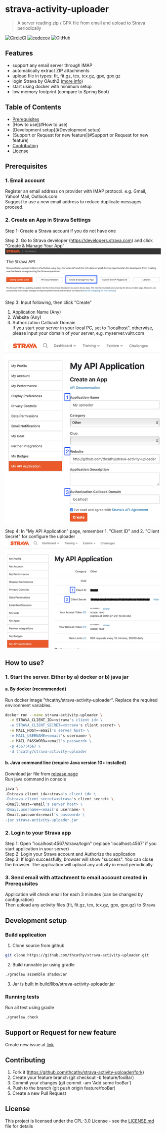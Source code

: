 # strava-activity-uploader
> A server reading zip / GPX file from email and upload to Strava periodically

[![CircleCI](https://img.shields.io/circleci/build/github/thcathy/strava-activity-uploader/master.svg)](https://circleci.com/gh/thcathy/strava-activity-uploader/tree/master)
[![codecov](https://codecov.io/gh/thcathy/strava-activity-uploader/branch/master/graph/badge.svg)](https://codecov.io/gh/thcathy/strava-activity-uploader)
![GitHub](https://img.shields.io/github/license/thcathy/strava-activity-uploader.svg)

## Features
- support any email server through IMAP
- automatically extract ZIP attachments
- upload file in types: fit, fit.gz, tcx, tcx.gz, gpx, gpx.gz
- login Strava by OAuth2 ([more info](https://developers.strava.com/docs/authentication/))
- start using docker with minimum setup
- low memory footprint (compare to Spring Boot)

## Table of Contents

- [Prerequisites](#Prerequisites)
- [How to use](#How to use)
- [Development setup](#Development setup)
- [Support or Request for new feature](#Support or Request for new feature)
- [Contributing](#Contributing)
- [License](#license)

## Prerequisites
### 1. Email account 
Register an email address on provider with IMAP protocol. e.g. Gmail, Yahoo! Mail, Outlook.com  
Suggest to use a new email address to reduce duplicate messages proceed.

### 2. Create an App in Strava Settings
Step 1: Create a Strava account if you do not have one

Step 2: Go to Strava developer (https://developers.strava.com) and click "Create & Manage Your App"  
![Strava API](/image/strava-api.png)

Step 3: Input following, then click "Create" 
  1. Application Name (Any)
  2. Website (Any)
  3. Authorization Callback Domain  
  If you start your server in your local PC, set to "localhost". otherwise, please input your domain of your server, e.g. myserver.vultr.com
  
![Create App](/image/create-app.png)
   
Step 4: In "My API Application" page, remember 1. "Client ID" and 2. "Client Secret" for configure the uploader  
![App settings](/image/app-settings.png)

## How to use?
### 1. Start the server. Either by a) docker or b) java jar 
#### a. By docker (recommended)
Run docker image "thcathy/strava-activity-uploader". Replace the required environment variables.
```bash
docker run --name strava-activity-uploader \
  -e STRAVA_CLIENT_ID=<strava's client id> \
  -e STRAVA_CLIENT_SECRET=<strava's client secret> \
  -e MAIL_HOST=<email's server host> \
  -e MAIL_USERNAME=<email's username> \
  -e MAIL_PASSWORD=<email's password> \
  -p 4567:4567 \ 
  -d thcathy/strava-activity-uploader
```

#### b. Java command line (require Java version 10+ installed)
Download jar file from [release page](https://github.com/thcathy/strava-activity-uploader/releases)  
Run java command in console
```bash
java \
-Dstrava.client_id=<strava's client id> \
-Dstrava.client_secret=<strava's client secret> \
-Dmail.host=<email's server host> \
-Dmail.username=<email's username> \
-Dmail.password=<email's password> \
-jar strava-activity-uploader.jar
```

### 2. Login to your Strava app
Step 1: Open "localhost:4567/strava/login" (replace 'localhost:4567' if you start application in your server)  
Step 2: Login your Strava account and Authorize the application  
Step 3: If login successfully, browser will show "success". You can close the browser. The application will upload any activity in email periodically. 

### 3. Send email with attachment to email account created in Prerequisites
Application will check email for each 3 minutes (can be changed by configuration)  
Then upload any activity files (fit, fit.gz, tcx, tcx.gz, gpx, gpx.gz) to Strava

## Development setup
### Build application
1. Clone source from github
```bash
git clone https://github.com/thcathy/strava-activity-uploader.git
```
2. Build runnable jar using gradle
```bash
./gradlew assemble shadowJar
```
3. Jar is built in build/libs/strava-activity-uploader.jar

### Running tests
Run all test using gradle
```bash
./gradlew check
```

## Support or Request for new feature
Create new issue at [link](https://github.com/thcathy/strava-activity-uploader/issues/new)

## Contributing
1. Fork it (https://github.com/thcathy/strava-activity-uploader/fork)
2. Create your feature branch (git checkout -b feature/fooBar)
3. Commit your changes (git commit -am 'Add some fooBar')
4. Push to the branch (git push origin feature/fooBar)
5. Create a new Pull Request

## License
This project is licensed under the CPL-3.0 License - see the [LICENSE.md](LICENSE.md) file for details